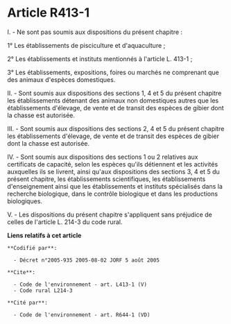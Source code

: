 # Article R413-1

I. - Ne sont pas soumis aux dispositions du présent chapitre :

1° Les établissements de pisciculture et d'aquaculture ;

2° Les établissements et instituts mentionnés à l'article L. 413-1 ;

3° Les établissements, expositions, foires ou marchés ne comprenant que des animaux d'espèces domestiques.

II. - Sont soumis aux dispositions des sections 1, 4 et 5 du présent chapitre les établissements détenant des animaux non
domestiques autres que les établissements d'élevage, de vente et de transit des espèces de gibier dont la chasse est
autorisée.

III. - Sont soumis aux dispositions des sections 2, 4 et 5 du présent chapitre les établissements d'élevage, de vente et de
transit des espèces de gibier dont la chasse est autorisée.

IV. - Sont soumis aux dispositions des sections 1 ou 2 relatives aux certificats de capacité, selon les espèces qu'ils
détiennent et les activités auxquelles ils se livrent, ainsi qu'aux dispositions des sections 3, 4 et 5 du présent chapitre,
les établissements scientifiques, les établissements d'enseignement ainsi que les établissements et instituts spécialisés
dans la recherche biologique, dans le contrôle biologique et dans les productions biologiques.

V. - Les dispositions du présent chapitre s'appliquent sans préjudice de celles de l'article L. 214-3 du code rural.

**Liens relatifs à cet article**

	**Codifié par**:

	  - Décret n°2005-935 2005-08-02 JORF 5 août 2005

	**Cite**:

	  - Code de l'environnement - art. L413-1 (V)
	  - Code rural L214-3

	**Cité par**:

	  - Code de l'environnement - art. R644-1 (VD)
